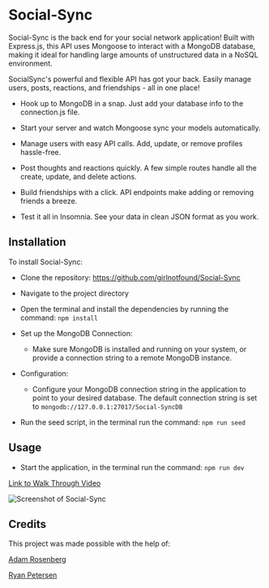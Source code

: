 # Social-Sync

Social-Sync is the back end for your social network application! Built with Express.js, this API uses Mongoose to interact with a MongoDB database, making it ideal for handling large amounts of unstructured data in a NoSQL environment.

SocialSync's powerful and flexible API has got your back. Easily manage users, posts, reactions, and friendships - all in one place!

- Hook up to MongoDB in a snap. Just add your database info to the connection.js file.

- Start your server and watch Mongoose sync your models automatically.

- Manage users with easy API calls. Add, update, or remove profiles hassle-free.

- Post thoughts and reactions quickly. A few simple routes handle all the create, update, and delete actions.

- Build friendships with a click. API endpoints make adding or removing friends a breeze.

- Test it all in Insomnia. See your data in clean JSON format as you work.

## Installation

To install Social-Sync:

- Clone the repository: https://github.com/girlnotfound/Social-Sync

- Navigate to the project directory

- Open the terminal and install the dependencies by running the command: `npm install`

- Set up the MongoDB Connection:

  - Make sure MongoDB is installed and running on your system, or provide a connection string to a remote MongoDB instance.

- Configuration:

  - Configure your MongoDB connection string in the application to point to your desired database. The default connection string is set to `mongodb://127.0.0.1:27017/Social-SyncDB`

- Run the seed script, in the terminal run the command: `npm run seed`

## Usage

- Start the application, in the terminal run the command: `npm run dev`

[Link to Walk Through Video](https://app.screencastify.com/v3/watch/djO2OmIYtzFYhp4NLMjb)

![Screenshot of Social-Sync]()

## Credits

This project was made possible with the help of:

[Adam Rosenberg](https://github.com/AcoderRose)

[Ryan Petersen](https://github.com/RyanPetersen-89)
